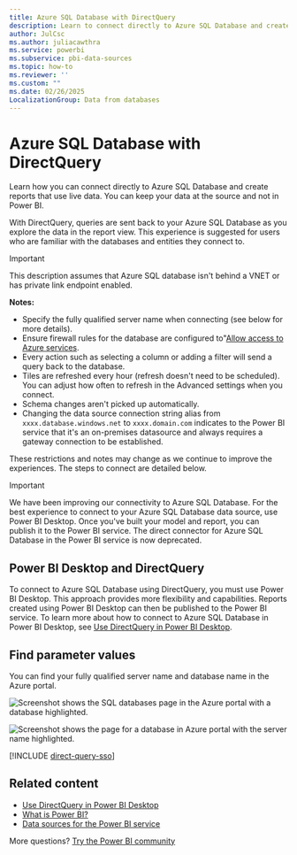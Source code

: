 ```yaml
---
title: Azure SQL Database with DirectQuery
description: Learn to connect directly to Azure SQL Database and create reports that use live data. You can keep your data at the source and not in Power BI.
author: JulCsc
ms.author: juliacawthra
ms.service: powerbi
ms.subservice: pbi-data-sources
ms.topic: how-to
ms.reviewer: ''
ms.custom: ""
ms.date: 02/26/2025
LocalizationGroup: Data from databases
---
```


# Azure SQL Database with DirectQuery

Learn how you can connect directly to Azure SQL Database and create reports that use live data. You can keep your data at the source and not in Power BI.

With DirectQuery, queries are sent back to your Azure SQL Database as you explore the data in the report view. This experience is suggested for users who are familiar with the databases and entities they connect to.

> [!IMPORTANT]
> This description assumes that Azure SQL database isn't behind a VNET or has private link endpoint enabled.

**Notes:**

* Specify the fully qualified server name when connecting (see below for more details).
* Ensure firewall rules for the database are configured to"[Allow access to Azure services](/azure/sql-database/sql-database-networkaccess-overview#allow-azure-services).
* Every action such as selecting a column or adding a filter will send a query back to the database.
* Tiles are refreshed every hour (refresh doesn't need to be scheduled). You can adjust how often to refresh in the Advanced settings when you connect.
* Schema changes aren't picked up automatically.
* Changing the data source connection string alias from `xxxx.database.windows.net` to `xxxx.domain.com` indicates to the Power BI service that it's an on-premises datasource and always requires a gateway connection to be established.

These restrictions and notes may change as we continue to improve the experiences. The steps to connect are detailed below.

> [!IMPORTANT]
> We have been improving our connectivity to Azure SQL Database. For the best experience to connect to your Azure SQL Database data source, use Power BI Desktop. Once you've built your model and report, you can publish it to the Power BI service. The direct connector for Azure SQL Database in the Power BI service is now deprecated.

## Power BI Desktop and DirectQuery

To connect to Azure SQL Database using DirectQuery, you must use Power BI Desktop. This approach provides more flexibility and capabilities. Reports created using Power BI Desktop can then be published to the Power BI service. To learn more about how to connect to Azure SQL Database in Power BI Desktop, see [Use DirectQuery in Power BI Desktop](desktop-use-directquery.md).

## Find parameter values

You can find your fully qualified server name and database name in the Azure portal.

![Screenshot shows the SQL databases page in the Azure portal with a database highlighted.](media/service-azure-sql-database-with-direct-connect/azureportnew_update.png)

![Screenshot shows the page for a database in Azure portal with the server name highlighted.](media/service-azure-sql-database-with-direct-connect/azureportal_update.png)

[!INCLUDE [direct-query-sso](../includes/direct-query-sso.md)]

## Related content

* [Use DirectQuery in Power BI Desktop](desktop-use-directquery.md)  
* [What is Power BI?](../fundamentals/power-bi-overview.md)  
* [Data sources for the Power BI service](service-get-data.md)  

More questions? [Try the Power BI community](https://community.powerbi.com/)
